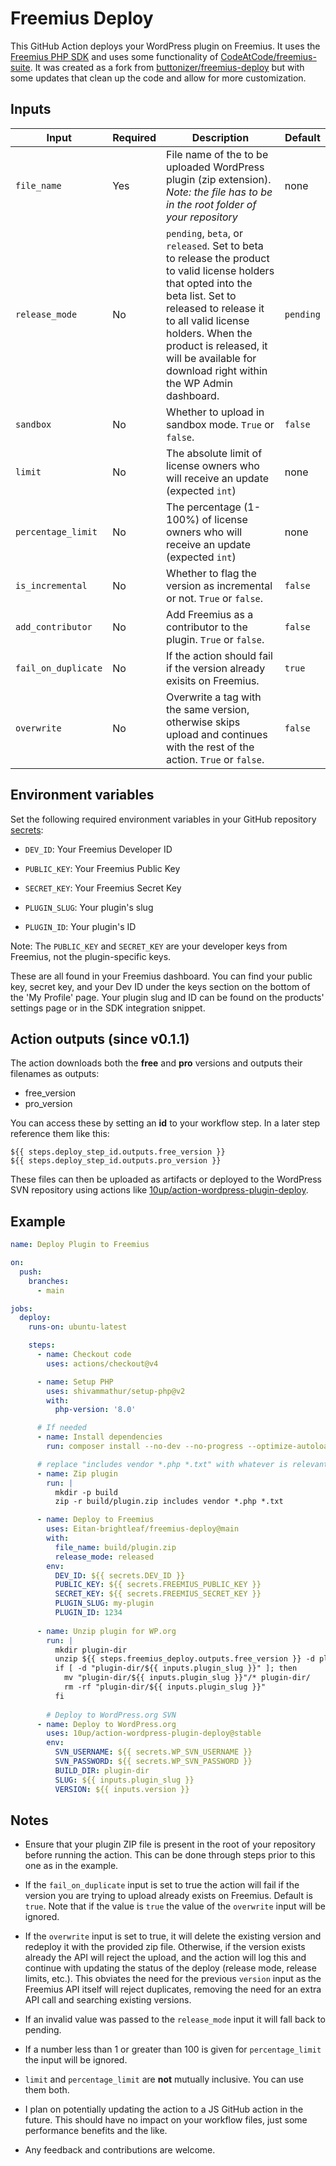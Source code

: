 # Freemius Deploy

This GitHub Action deploys your WordPress plugin on Freemius. It uses the [Freemius PHP SDK](https://github.com/Freemius/freemius-php-sdk.git) and uses some functionality of [CodeAtCode/freemius-suite](https://github.com/CodeAtCode/freemius-suite).
It was created as a fork from [buttonizer/freemius-deploy](https://github.com/buttonizer/freemius-deploy) but with some 
updates that clean up the code and allow for more customization.

## Inputs

| Input               | Required | Description                                                                                                                                                                                                                                                                                   | Default   |
|---------------------|----------|-----------------------------------------------------------------------------------------------------------------------------------------------------------------------------------------------------------------------------------------------------------------------------------------------|-----------|
| `file_name`         | Yes      | File name of the to be uploaded WordPress plugin (zip extension).  _Note: the file has to be in the root folder of your repository_                                                                                                                                                           | none      |
| `release_mode`      | No       | `pending`, `beta`, or `released`. Set to beta to release the product to valid license holders that opted into the beta list. Set to released to release it to all valid license holders. When the product is released, it will be available for download right within the WP Admin dashboard. | `pending` |
| `sandbox`           | No       | Whether to upload in sandbox mode. `True` or `false`.                                                                                                                                                                                                                                         | `false`   |
| `limit`             | No       | The absolute limit of license owners who will receive an update (expected `int`)                                                                                                                                                                                                              | none      |
| `percentage_limit`  | No       | The percentage (1-100%) of license owners who will receive an update (expected `int`)                                                                                                                                                                                                         | none      |
| `is_incremental`    | No       | Whether to flag the version as incremental or not. `True` or `false`.                                                                                                                                                                                                                         | `false`   |
| `add_contributor`   | No       | Add Freemius as a contributor to the plugin. `True` or `false`.                                                                                                                                                                                                                               | `false`   |
| `fail_on_duplicate` | No       | If the action should fail if the version already exisits on Freemius.                                                                                                                                                                                                                         | `true`    |
| `overwrite`         | No       | Overwrite a tag with the same version, otherwise skips upload and continues with the rest of the action. `True` or `false`.                                                                                                                                                                   | `false`   |

## Environment variables

Set the following required environment variables in your GitHub repository [secrets](https://help.github.com/en/actions/configuring-and-managing-workflows/creating-and-storing-encrypted-secrets):

- `DEV_ID`: Your Freemius Developer ID

- `PUBLIC_KEY`: Your Freemius Public Key

- `SECRET_KEY`: Your Freemius Secret Key

- `PLUGIN_SLUG`: Your plugin's slug

- `PLUGIN_ID`: Your plugin's ID

Note: The `PUBLIC_KEY` and `SECRET_KEY` are your developer keys from Freemius, not the plugin-specific keys.

These are all found in your Freemius dashboard. You can find your public key, secret key, and your Dev ID under 
the keys section on the bottom of the 'My Profile' page. Your plugin slug and ID can be found on the products' settings 
page or in the SDK integration snippet.

## Action outputs (since v0.1.1)

The action downloads both the **free** and **pro** versions and outputs their filenames as outputs:

- free_version
- pro_version

You can access these by setting an **id** to your workflow step. In a later step reference them like this: 

```
${{ steps.deploy_step_id.outputs.free_version }}
${{ steps.deploy_step_id.outputs.pro_version }}
```

These files can then be uploaded as artifacts or deployed to the WordPress SVN repository using actions like
[10up/action-wordpress-plugin-deploy](https://github.com/10up/action-wordpress-plugin-deploy).

## Example

```yml
name: Deploy Plugin to Freemius

on:
  push:
    branches:
      - main

jobs:
  deploy:
    runs-on: ubuntu-latest

    steps:
      - name: Checkout code
        uses: actions/checkout@v4

      - name: Setup PHP
        uses: shivammathur/setup-php@v2
        with:
          php-version: '8.0'

      # If needed
      - name: Install dependencies
        run: composer install --no-dev --no-progress --optimize-autoloader

      # replace "includes vendor *.php *.txt" with whatever is relevant for you
      - name: Zip plugin
        run: |
          mkdir -p build
          zip -r build/plugin.zip includes vendor *.php *.txt

      - name: Deploy to Freemius
        uses: Eitan-brightleaf/freemius-deploy@main
        with:
          file_name: build/plugin.zip
          release_mode: released
        env:
          DEV_ID: ${{ secrets.DEV_ID }}
          PUBLIC_KEY: ${{ secrets.FREEMIUS_PUBLIC_KEY }}
          SECRET_KEY: ${{ secrets.FREEMIUS_SECRET_KEY }}
          PLUGIN_SLUG: my-plugin
          PLUGIN_ID: 1234
          
      - name: Unzip plugin for WP.org
        run: |
          mkdir plugin-dir
          unzip ${{ steps.freemius_deploy.outputs.free_version }} -d plugin-dir
          if [ -d "plugin-dir/${{ inputs.plugin_slug }}" ]; then
            mv "plugin-dir/${{ inputs.plugin_slug }}"/* plugin-dir/
            rm -rf "plugin-dir/${{ inputs.plugin_slug }}"
          fi
          
        # Deploy to WordPress.org SVN
      - name: Deploy to WordPress.org
        uses: 10up/action-wordpress-plugin-deploy@stable
        env:
          SVN_USERNAME: ${{ secrets.WP_SVN_USERNAME }}
          SVN_PASSWORD: ${{ secrets.WP_SVN_PASSWORD }}
          BUILD_DIR: plugin-dir
          SLUG: ${{ inputs.plugin_slug }}
          VERSION: ${{ inputs.version }}

```

## Notes

- Ensure that your plugin ZIP file is present in the root of your repository before running the action. This can be 
done through steps prior to this one as in the example.

- If the `fail_on_duplicate` input is set to true the action will fail if the version you are trying to upload already
exists on Freemius. Default is `true`. Note that if the value is `true` the value of the `overwrite` input will be ignored.

- If the `overwrite` input is set to true, it will delete the existing version and redeploy it with the provided zip file.
Otherwise, if the version exists already the API will reject the upload, and the action will log this and continue with
updating the status of the deploy (release mode, release limits, etc.). This obviates the need for the previous `version` input
as the Freemius API itself will reject duplicates, removing the need for an extra API call and searching existing versions.

- If an invalid value was passed to the `release_mode` input it will fall back to pending.
- If a number less than 1 or greater than 100 is given for `percentage_limit` the input will be ignored.
- `limit` and `percentage_limit` are **not** mutually inclusive. You can use them both.
- I plan on potentially updating the action to a JS GitHub action in the future. This should have no impact on your workflow files,
just some performance benefits and the like.
- Any feedback and contributions are welcome.
